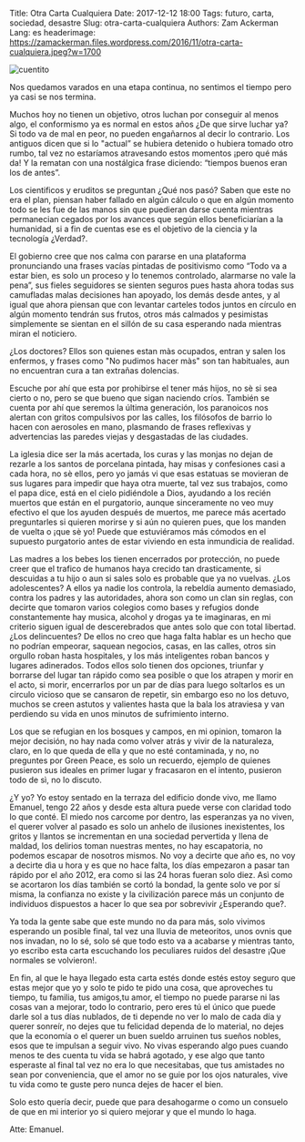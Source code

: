 Title: Otra Carta Cualquiera
Date: 2017-12-12 18:00
Tags: futuro, carta, sociedad, desastre
Slug: otra-carta-cualquiera
Authors: Zam Ackerman
Lang: es
headerimage: https://zamackerman.files.wordpress.com/2016/11/otra-carta-cualquiera.jpeg?w=1700

![cuentito](https://zamackerman.files.wordpress.com/2016/11/otra-carta-cualquiera.jpeg?w=1700)

Nos quedamos varados en una etapa continua, no sentimos el tiempo pero ya casi se nos termina.

Muchos hoy no tienen un objetivo, otros luchan por  conseguir al menos algo, el conformismo ya es normal en estos años ¿De que sirve luchar ya? Si todo va de mal en peor, no pueden engañarnos al decir lo contrario. Los antiguos dicen que si lo "actual” se hubiera detenido o hubiera tomado otro rumbo, tal vez no estaríamos atravesando estos momentos ¡pero qué más da! Y la rematan con una nostálgica frase diciendo: “tiempos buenos eran los de antes”.

Los cientificos y eruditos se preguntan ¿Qué nos pasó? Saben que este no era el plan, piensan haber fallado en algún cálculo o que en algún momento todo se les fue de las manos sin que puedieran darse cuenta mientras permanecian cegados por los avances que según  ellos beneficiarían a la humanidad, si a fin de cuentas ese es el objetivo de la ciencia y la tecnología ¿Verdad?.

El gobierno cree que nos calma con pararse en una plataforma pronunciando una frases vacías pintadas de positivismo como “Todo va a estar bien, es solo un proceso y lo tenemos controlado, alarmarse no vale la pena”, sus fieles seguidores se sienten seguros pues hasta ahora todas sus camufladas malas decisiones han apoyado, los demás desde antes, y al igual que ahora piensan que con levantar carteles todos juntos en círculo en algún momento tendrán sus frutos, otros más calmados y pesimistas simplemente se sientan en el sillón de su casa esperando nada mientras miran el noticiero. 

¿Los doctores? Ellos son quienes estan màs ocupados, entran y salen los enfermos, y frases como "No pudimos hacer màs" son tan habituales, aun no encuentran cura a tan extrañas dolencias. 

Escuche por ahí que esta por prohibirse el tener más hijos, no sè si sea cierto o no, pero se que bueno que sigan naciendo críos. También se cuenta por ahí que seremos la última generación, los paranoicos nos alertan con gritos compulsivos por las calles, los filósofos de barrio lo hacen con aerosoles en mano, plasmando de frases reflexivas y advertencias las paredes viejas y desgastadas de las ciudades.

La iglesia dice ser la más acertada, los curas y las monjas no dejan de rezarle a los santos de porcelana pintada, hay misas y confesiones casi a cada hora, no sè ellos, pero yo jamás vi que esas estatuas se movieran de sus lugares para impedir que haya otra muerte, tal vez sus trabajos, como el papa dice, está en el cielo pidiéndole a Dios, ayudando a los recién muertos que están en el purgatorio, aunque sinceramente no veo muy efectivo el que los ayuden después de muertos,  me parece más acertado preguntarles si quieren morirse y si aún no quieren pues, que los manden de vuelta o ¡que sè yo! Puede que estuviéramos más cómodos en el supuesto purgatorio antes de estar viviendo en esta inmundicia de realidad. 

Las madres a los bebes los tienen encerrados por protección, no puede creer que el trafico de humanos haya crecido tan drasticamente, si descuidas a tu hijo o aun si sales solo es probable que ya no vuelvas. ¿Los adolescentes? A ellos ya nadie los controla, la rebeldía aumento demasiado, contra los padres y las autoridades, ahora son como un clan sin reglas, con decirte que tomaron varios colegios como bases y refugios donde constantemente hay musica, alcohol y drogas ya te imaginaras, en mi criterio siguen igual de descerebrados que antes solo que con total libertad.  ¿Los delincuentes? De ellos no creo que haga falta hablar es un hecho que no podrían empeorar, saquean negocios, casas, en las calles, otros sin orgullo roban hasta hospitales, y los más inteligentes roban bancos y lugares adinerados. Todos ellos solo tienen dos opciones, triunfar y borrarse del lugar tan rápido como sea posible o que los atrapen y morir en el acto, si morir, encerrarlos por un par de días para luego soltarlos es un circulo vicioso que se cansaron de repetir, sin embargo  eso no los detuvo,  muchos se creen astutos y valientes hasta que la bala los atraviesa y van perdiendo su vida en unos minutos de sufrimiento interno.

Los que se refugian en los bosques y campos, en mi opinion, tomaron la mejor decisión, no hay nada como volver atrás y vivir de la naturaleza, claro, en lo que queda de ella y que no esté contaminada, y no, no preguntes por Green Peace, es solo un recuerdo, ejemplo de quienes pusieron sus ideales en primer lugar y fracasaron en el intento, pusieron todo de sì, no lo discuto. 

¿Y yo? Yo estoy sentado en la terraza del edificio donde vivo, me llamo Emanuel, tengo 22 años y desde esta altura puede verse con claridad todo lo que conté. El miedo nos carcome por dentro, las esperanzas ya no viven, el querer volver al pasado es solo un anhelo de ilusiones inexistentes, los gritos y llantos se incrementan en una sociedad pervertida y llena de maldad, los delirios toman nuestras mentes, no hay escapatoria, no podemos escapar de nosotros mismos. No voy a decirte que año es, no voy a decirte dìa u hora y es que no hace falta, los días empezaron a pasar tan rápido por el año 2012, era como si las 24 horas fueran solo diez. Asì como se acortaron los días también se cortó la bondad, la gente solo ve por sí misma, la confianza no existe y la civilización parece más un conjunto de individuos dispuestos a hacer lo que sea por sobrevivir ¿Esperando que?.

Ya toda la gente sabe que este mundo no da para más, solo vivimos esperando un posible final, tal vez una lluvia de meteoritos, unos ovnis que nos invadan, no lo sé, solo sé que todo esto va a acabarse y mientras tanto, yo escribo esta carta escuchando los peculiares ruidos del desastre ¡Que normales se volvieron!.

En fin, al que le haya llegado esta carta estés donde estés estoy seguro que estas mejor que yo y solo te pido te pido una cosa, que aproveches tu  tiempo, tu familia, tus amigos,tu amor,  el tiempo no puede pararse ni las cosas van a mejorar, todo lo contrario, pero eres tú el único que puede darle sol a tus días nublados, de ti depende no ver lo malo de cada día y querer sonreír, no dejes que tu felicidad dependa de lo material, no dejes que la economía o el querer un buen sueldo arruinen tus sueños nobles, esos que te impulsan a seguir vivo. No vivas esperando algo pues cuando menos te des cuenta tu vida se habrá agotado, y ese algo que tanto esperaste al final tal vez no era lo que necesitabas, que tus amistades no sean por conveniencia, que el amor no se guie por los ojos naturales, vive tu vida como te guste pero nunca dejes de hacer el bien.

Solo esto quería decir, puede que para desahogarme o como un consuelo de que en mi interior yo si quiero mejorar y que el mundo lo haga. 


Atte: Emanuel.